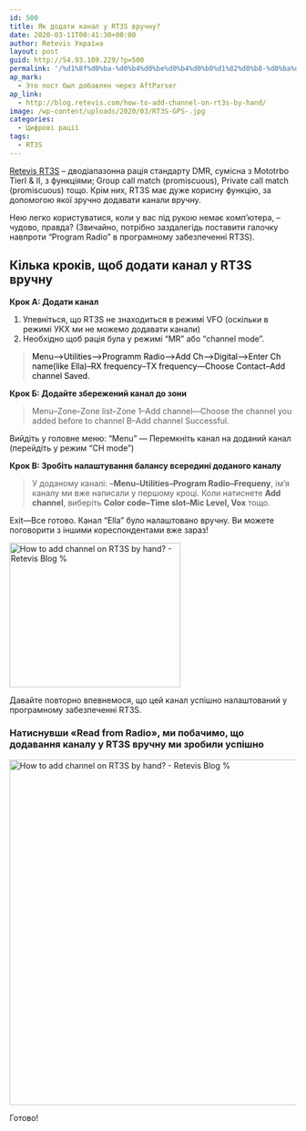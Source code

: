```yaml
---
id: 500
title: Як додати канал у RT3S вручну?
date: 2020-03-11T00:41:30+00:00
author: Retevis Україна
layout: post
guid: http://54.93.109.229/?p=500
permalink: '/%d1%8f%d0%ba-%d0%b4%d0%be%d0%b4%d0%b0%d1%82%d0%b8-%d0%ba%d0%b0%d0%bd%d0%b0%d0%bb-%d1%83-rt3s-%d0%b2%d1%80%d1%83%d1%87%d0%bd%d1%83/'
ap_mark:
  - Это пост был добавлен через AftParser
ap_link:
  - http://blog.retevis.com/how-to-add-channel-on-rt3s-by-hand/
image: /wp-content/uploads/2020/03/RT3S-GPS-.jpg
categories:
  - Цифрові рації
tags:
  - RT3S
---
```

[Retevis RT3S](http://54.93.109.229/shop/retevis-rt3s-dmr/) &#8211; дводіапазонна рація стандарту DMR, сумісна з Mototrbo TierⅠ & Ⅱ, з функціями; Group call match (promiscuous), Private call match (promiscuous)&nbsp;тощо. Крім них, RT3S має дуже корисну функцію, за допомогою якої зручно додавати канали вручну.

Нею легко користуватися, коли у вас під рукою немає комп&#8217;ютера, &#8211; чудово, правда? (Звичайно, потрібно заздалегідь поставити галочку навпроти &#8220;Program Radio&#8221; в програмному забезпеченні RT3S).

## Кілька кроків, щоб додати канал у RT3S вручну

**Крок A: Додати канал**

  1. Упевніться, що RT3S не знаходиться в режимі VFO (оскільки в режимі УКХ ми не можемо додавати канали)
  2. Необхідно щоб рація була у режимі &#8220;MR&#8221; або&nbsp;&#8220;channel mode&#8221;.

> <span style="color: #000000;">Menu–>Utilities–>Programm Radio–>Add Ch–>Digital–>Enter Ch name(like Ella)–RX frequency–TX frequency—Choose Contact–Add channel Saved.</span>

**Крок Б: Додайте збережений канал до зони**

> Menu–Zone–Zone list–Zone 1–Add channel—Choose the channel you added before to channel B–Add channel Successful.

Вийдіть у головне меню: &#8220;Menu&#8221; — Перемкніть канал на доданий канал (перейдіть у режим &#8220;CH mode&#8221;)

**Крок В: Зробіть налаштування балансу всередині доданого каналу**

> У доданому каналі: –**Menu–Utilities–Program Radio–Frequeny**, ім&#8217;я каналу ми вже написали у першому кроці. Коли натиснете **Add channel**, виберіть **Color code–Time slot–Mic Level, Vox** тощо.

Exit—Все готово. Канал “Ella” було налаштовано вручну. Ви можете поговорити з іншими кореспондентами вже зараз!

<img loading="lazy" class="aligncenter wp-image-6413" src="http://blog.retevis.com/wp-content/uploads/2018/10/111.jpg" alt="How to add channel on RT3S by hand? - Retevis Blog %" width="300" height="254" /> 

Давайте повторно впевнемося, що цей канал успішно налаштований у програмному забезпеченні RT3S.

### Натиснувши «Read from Radio», ми побачимо, що додавання каналу у RT3S вручну ми зробили успішно

<img loading="lazy" class="aligncenter wp-image-6414" src="http://blog.retevis.com/wp-content/uploads/2018/10/RT3S.jpg" alt="How to add channel on RT3S by hand? - Retevis Blog %" width="900" height="607" /> 

Готово!

<div>
  <div>
  </div>
</div>